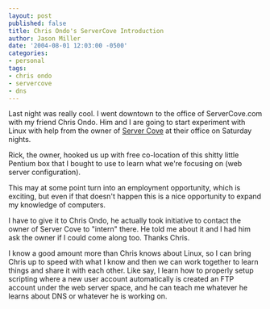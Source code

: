 ```yaml
---
layout: post
published: false
title: Chris Ondo's ServerCove Introduction
author: Jason Miller
date: '2004-08-01 12:03:00 -0500'
categories:
- personal
tags:
- chris ondo
- servercove
- dns
---
```


Last night was really cool. I went downtown to the office of ServerCove.com with
my friend Chris Ondo. Him and I are going to start experiment with Linux with
help from the owner of [Server Cove](http://www.servercove.com/) at their office
on Saturday nights.

Rick, the owner, hooked us up with free co-location of this shitty little
Pentium box that I bought to use to learn what we're focusing on (web server
configuration).

This may at some point turn into an employment opportunity, which is exciting,
but even if that doesn't happen this is a nice opportunity to expand my
knowledge of computers.

I have to give it to Chris Ondo, he actually took initiative to contact the
owner of Server Cove to "intern" there. He told me about it and I had him ask
the owner if I could come along too. Thanks Chris.

I know a good amount more than Chris knows about Linux, so I can bring Chris up
to speed with what I know and then we can work together to learn things and
share it with each other. Like say, I learn how to properly setup scripting
where a new user account automatically is created an FTP account under the web
server space, and he can teach me whatever he learns about DNS or whatever he is
working on.
